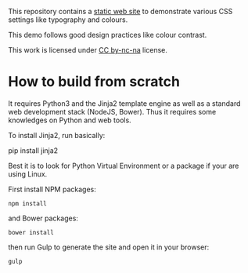 This repository contains a [static web site](https://fabricesalvaire.github.io/css-demo) to demonstrate various CSS settings like typography and colours.

This demo follows good design practices like colour contrast.

This work is licensed under [CC by-nc-na](https://creativecommons.org/licenses/by-nc-sa/4.0/) license.

# How to build from scratch

It requires Python3 and the Jinja2 template engine as well as a standard web development stack (NodeJS, Bower). Thus it requires some knowledges on Python and web tools.

To install Jinja2, run basically:

  pip install jinja2

Best it is to look for Python Virtual Environment or a package if your are using Linux.

First install NPM packages:

    npm install

and Bower packages:

    bower install

then run Gulp to generate the site and open it in your browser:

    gulp
